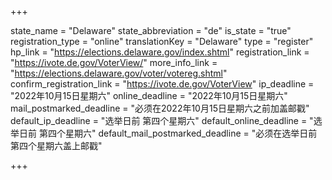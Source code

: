 +++

state_name = "Delaware"
state_abbreviation = "de"
is_state = "true"
registration_type = "online"
translationKey = "Delaware"
type = "register"
hp_link = "https://elections.delaware.gov/index.shtml"
registration_link = "https://ivote.de.gov/VoterView/"
more_info_link = "https://elections.delaware.gov/voter/votereg.shtml"
confirm_registration_link = "https://ivote.de.gov/VoterView"
ip_deadline = "2022年10月15日星期六"
online_deadline = "2022年10月15日星期六"
mail_postmarked_deadline = "必须在2022年10月15日星期六之前加盖邮戳"
default_ip_deadline = "选举日前 第四个星期六"
default_online_deadline = "选举日前 第四个星期六"
default_mail_postmarked_deadline = "必须在选举日前第四个星期六盖上邮戳"

+++